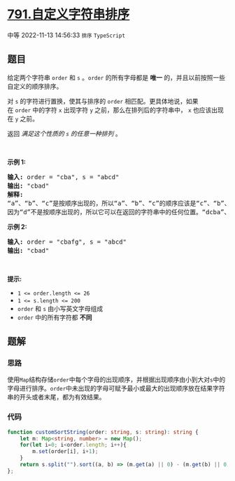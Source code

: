 # [791.自定义字符串排序](https://leetcode.cn/problems/custom-sort-string)
<span class="diff diff-medium">中等</span>
2022-11-13 14:56:33 `排序` `TypeScript`
## 题目
<p>给定两个字符串 <code>order</code> 和 <code>s</code> 。<code>order</code> 的所有字母都是 <strong>唯一</strong> 的，并且以前按照一些自定义的顺序排序。</p>

<p>对 <code>s</code> 的字符进行置换，使其与排序的&nbsp;<code>order</code>&nbsp;相匹配。更具体地说，如果在&nbsp;<code>order</code>&nbsp;中的字符 <code>x</code> 出现字符 <code>y</code> 之前，那么在排列后的字符串中， <code>x</code>&nbsp;也应该出现在 <code>y</code> 之前。</p>

<p>返回 <em>满足这个性质的 <code>s</code> 的任意一种排列&nbsp;</em>。</p>

<p>&nbsp;</p>

<p><strong>示例 1:</strong></p>

<pre>
<strong>输入:</strong> order = "cba", s = "abcd"
<strong>输出:</strong> "cbad"
<strong>解释:</strong> 
“a”、“b”、“c”是按顺序出现的，所以“a”、“b”、“c”的顺序应该是“c”、“b”、“a”。
因为“d”不是按顺序出现的，所以它可以在返回的字符串中的任何位置。“dcba”、“cdba”、“cbda”也是有效的输出。</pre>

<p><strong>示例 2:</strong></p>

<pre>
<strong>输入:</strong> order = "cbafg", s = "abcd"
<strong>输出:</strong> "cbad"
</pre>

<p>&nbsp;</p>

<p><strong>提示:</strong></p>

<ul>
  <li><code>1 &lt;= order.length &lt;= 26</code></li>
  <li><code>1 &lt;= s.length &lt;= 200</code></li>
  <li><code>order</code>&nbsp;和&nbsp;<code>s</code>&nbsp;由小写英文字母组成</li>
  <li><code>order</code>&nbsp;中的所有字符都 <strong>不同</strong></li>
</ul>


## 题解
### 思路
使用`Map`结构存储`order`中每个字母的出现顺序，并根据出现顺序由小到大对`s`中的字母进行排序。`order`中未出现的字母可赋予最小或最大的出现顺序放在结果字符串的开头或者末尾，都为有效结果。

### 代码
```typescript
function customSortString(order: string, s: string): string {
    let m: Map<string, number> = new Map();
    for(let i=0; i<order.length; i++){
        m.set(order[i], i+1);
    }
    return s.split("").sort((a, b) => (m.get(a) || 0) - (m.get(b) || 0)).join("");
};
```
